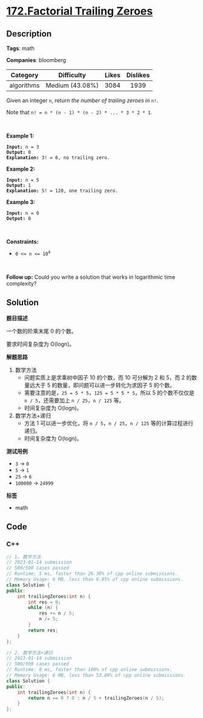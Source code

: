 # [172.Factorial Trailing Zeroes](https://leetcode.com/problems/factorial-trailing-zeroes/description/)

## Description

**Tags**: math

**Companies**: bloomberg

|  Category  |   Difficulty    | Likes | Dislikes |
| :--------: | :-------------: | :---: | :------: |
| algorithms | Medium (43.08%) | 3084  |   1939   |

<p>Given an integer <code>n</code>, return <em>the number of trailing zeroes in </em><code>n!</code>.</p>
<p>Note that <code>n! = n * (n - 1) * (n - 2) * ... * 3 * 2 * 1</code>.</p>
<p>&nbsp;</p>
<p><strong class="example">Example 1:</strong></p>
<pre><code><strong>Input:</strong> n = 3
<strong>Output:</strong> 0
<strong>Explanation:</strong> 3! = 6, no trailing zero.</code></pre>
<p><strong class="example">Example 2:</strong></p>
<pre><code><strong>Input:</strong> n = 5
<strong>Output:</strong> 1
<strong>Explanation:</strong> 5! = 120, one trailing zero.</code></pre>
<p><strong class="example">Example 3:</strong></p>
<pre><code><strong>Input:</strong> n = 0
<strong>Output:</strong> 0</code></pre>
<p>&nbsp;</p>
<p><strong>Constraints:</strong></p>
<ul>
  <li><code>0 &lt;= n &lt;= 10<sup>4</sup></code></li>
</ul>
<p>&nbsp;</p>
<p><strong>Follow up:</strong> Could you write a solution that works in logarithmic time complexity?</p>

## Solution

**题目描述**

一个数的阶乘末尾 0 的个数。

要求时间复杂度为 O(logn)。

**解题思路**

1. 数学方法
   - 问题实质上是求乘树中因子 10 的个数，而 10 可分解为 2 和 5，而 2 的数量远大于 5 的数量，即问题可以进一步转化为求因子 5 的个数。
   - 需要注意的是，`25 = 5 * 5`，`125 = 5 * 5 * 5`，所以 5 的个数不仅仅是 `n / 5`，还需要加上 `n / 25`，`n / 125` 等。
   - 时间复杂度为 O(logn)。
2. 数学方法+递归
   - 方法 1 可以进一步优化，将 `n / 5`，`n / 25`，`n / 125` 等的计算过程进行递归。
   - 时间复杂度为 O(logn)。

**测试用例**

- `3` -> `0`
- `5` -> `1`
- `25` -> `6`
- `100000` -> `24999`

**标签**

- math

<!-- code start -->
## Code

### C++

```cpp
// 1. 数学方法
// 2023-01-14 submission
// 500/500 cases passed
// Runtime: 5 ms, faster than 26.38% of cpp online submissions.
// Memory Usage: 6 MB, less than 8.85% of cpp online submissions.
class Solution {
public:
    int trailingZeroes(int n) {
        int res = 0;
        while (n) {
            res += n / 5;
            n /= 5;
        }
        return res;
    }
};
```

```cpp
// 2. 数学方法+递归
// 2023-01-14 submission
// 500/500 cases passed
// Runtime: 0 ms, faster than 100% of cpp online submissions.
// Memory Usage: 6 MB, less than 53.88% of cpp online submissions.
class Solution {
public:
    int trailingZeroes(int n) {
        return n == 0 ? 0 : n / 5 + trailingZeroes(n / 5);
    }
};
```

<!-- code end -->
